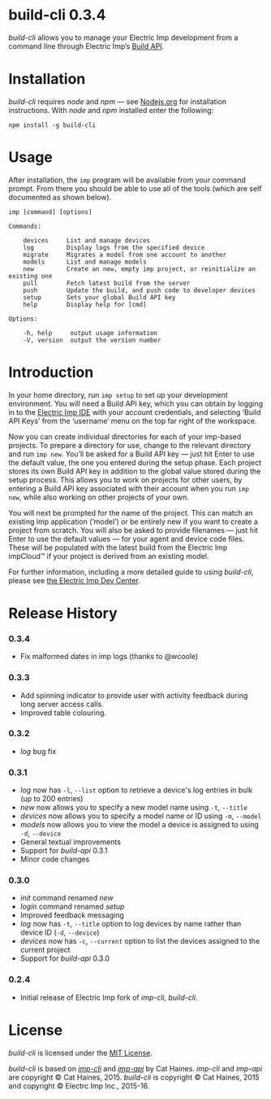 # build-cli 0.3.4

*build-cli* allows you to manage your Electric Imp development from a command line through Electric Imp’s [Build API](https://electricimp.com/docs/buildapi).

# Installation

*build-cli* requires *node* and *npm* &mdash; see [Nodejs.org](https://nodejs.org/en/) for installation instructions. With *node* and *npm* installed enter the following:

```
npm install -g build-cli
```

# Usage

After installation, the `imp` program will be available from your command prompt. From there you should be able to use all of the tools (which are self documented as shown below).

```
imp [command] [options]

Commands:

    devices     List and manage devices
    log         Display logs from the specified device
    migrate     Migrates a model from one account to another
    models      List and manage models
    new         Create an new, empty imp project, or reinitialize an existing one
    pull        Fetch latest build from the server
    push        Update the build, and push code to developer devices
    setup       Sets your global Build API key
    help        Display help for [cmd]

Options:

    -h, help     output usage information
    -V, version  output the version number
```

# Introduction

In your home directory, run `imp setup` to set up your development environment. You will need a Build API key, which you can obtain by logging in to the [Electric Imp IDE](https://ide-electricimp.com/ide/) with your account credentials, and selecting ‘Build API Keys’ from the ‘username‘ menu on the top far right of the workspace.

Now you can create individual directories for each of your imp-based projects. To prepare a directory for use, change to the relevant directory and run `imp new`. You’ll be asked for a Build API key &mdash; just hit Enter to use the default value, the one you entered during the setup phase. Each project stores its own Build API key in addition to the global value stored during the setup process. This allows you to work on projects for other users, by entering a Build API key associated with their account when you run `imp new`, while also working on other projects of your own.

You will next be prompted for the name of the project. This can match an existing imp application (‘model’) or be entirely new if you want to create a project from scratch. You will also be asked to provide filenames &mdash; just hit Enter to use the default values &mdash; for your agent and device code files. These will be populated with the latest build from the Electric Imp impCloud&trade; if your project is derived from an existing model.

For further information, including a more detailed guide to using *build-cli*, please see [the Electric Imp Dev Center](https://electricimp.com/docs/buildapi/buildcli/).

# Release History

### 0.3.4

- Fix malformed dates in imp logs (thanks to @wcoole)

### 0.3.3

- Add spinning indicator to provide user with activity feedback during long server access calls.
- Improved table colouring.

### 0.3.2

- *log* bug fix

### 0.3.1

- *log* now has `-l`, `--list` option to retrieve a device's log entries in bulk (up to 200 entries)
- *new* now allows you to specify a new model name using `-t`, `--title`
- *devices* now allows you to specify a model name or ID using `-m`, `--model`
- *models* now allows you to view the model a device is assigned to using `-d`, `--device`
- General textual improvements
- Support for *build-api* 0.3.1
- Minor code changes

### 0.3.0

- *init* command renamed *new*
- *login* command renamed *setup*
- Improved feedback messaging
- *log* now has `-t`, `--title` option to log devices by name rather than device ID (`-d`, `--device`)
- *devices* now has `-c`, `--current` option to list the devices assigned to the current project
- Support for *build-api* 0.3.0

### 0.2.4

- Initial release of Electric Imp fork of *imp-cli*, *build-cli*.

# License

*build-cli* is licensed under the [MIT License](./LICENSE).

*build-cli* is based on [*imp-cli*](https://github.com/cat-haines/imp-cli) and [*imp-api*](https://github.com/cat-haines/imp-api) by Cat Haines. *imp-cli* and *imp-api* are copyright &copy; Cat Haines, 2015. *build-cli* is copyright &copy; Cat Haines, 2015 and copyright &copy; Electrc Imp Inc., 2015-16.
